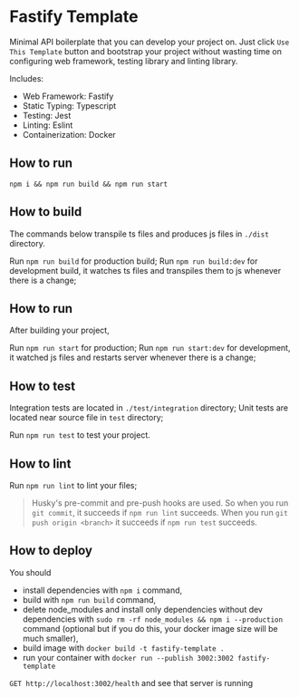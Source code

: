 # Fastify Template

Minimal API boilerplate that you can develop your project on. Just click `Use This Template` button and bootstrap your project without wasting time on configuring web framework, testing library and linting library.

Includes:
- Web Framework: Fastify
- Static Typing: Typescript
- Testing: Jest
- Linting: Eslint
- Containerization: Docker

## How to run

`npm i && npm run build && npm run start`

## How to build

The commands below transpile ts files and produces js files in `./dist` directory.

Run `npm run build` for production build;
Run `npm run build:dev` for development build, it watches ts files and transpiles them to js whenever there is a change;

## How to run

After building your project,

Run `npm run start` for production;
Run `npm run start:dev` for development, it watched js files and restarts server whenever there is a change;

## How to test

Integration tests are located in `./test/integration` directory;
Unit tests are located near source file in `test` directory;

Run `npm run test` to test your project.

## How to lint

Run `npm run lint` to lint your files;

> Husky's pre-commit and pre-push hooks are used. So when you run `git commit`, it succeeds if `npm run lint` succeeds. When you run `git push origin <branch>` it succeeds if `npm run test` succeeds.

## How to deploy

You should
- install dependencies with `npm i` command,
- build with `npm run build` command,
- delete node_modules and install only dependencies without dev dependencies with `sudo rm -rf node_modules && npm i --production` command (optional but if you do this, your docker image size will be much smaller),
- build image with `docker build -t fastify-template .`
- run your container with `docker run --publish 3002:3002 fastify-template`

`GET http://localhost:3002/health` and see that server is running